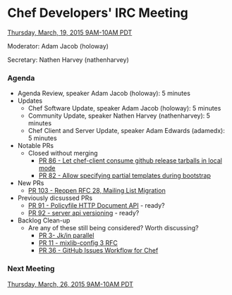 # Chef Developers' IRC Meeting

[Thursday, March, 19, 2015 9AM-10AM PDT](http://www.timeanddate.com/worldclock/fixedtime.html?msg=%23chef-hacking+developers%27+meeting&iso=20150319T12&p1=419&ah=1)

Moderator:  Adam Jacob (holoway)

Secretary:  Nathen Harvey (nathenharvey)

### Agenda
* Agenda Review, speaker Adam Jacob (holoway): 5 minutes
* Updates
  * Chef Software Update, speaker Adam Jacob (holoway): 5 minutes
  * Community Update, speaker Nathen Harvey (nathenharvey): 5 minutes
  * Chef Client and Server Update, speaker Adam Edwards (adamedx): 5 minutes
* Notable PRs
  * Closed without merging
    * [PR 86 - Let chef-client consume github release tarballs in local mode](https://github.com/chef/chef-rfc/pull/86)
    * [PR 82 - Allow specifying partial templates during bootstrap](https://github.com/opscode/chef-rfc/pull/82)
* New PRs
  * [PR 103 - Reopen RFC 28, Mailing List Migration](https://github.com/chef/chef-rfc/pull/103)
* Previously dicsussed PRs
  * [PR 91 - Policyfile HTTP Document API](https://github.com/chef/chef-rfc/pull/91) - ready?
  * [PR 92 - server api versioning](https://github.com/chef/chef-rfc/pull/92) - ready?
* Backlog Clean-up
  * Are any of these still being considered? Worth discussing?
    * [PR 3- Jk/in parallel](https://github.com/chef/chef-rfc/pull/3)
    * [PR 11 - mixlib-config 3 RFC](https://github.com/chef/chef-rfc/pull/11)
    * [PR 36 - GitHub Issues Workflow for Chef](https://github.com/chef/chef-rfc/pull/36)

### Next Meeting

[Thursday, March, 26, 2015 9AM-10AM PDT](http://www.timeanddate.com/worldclock/fixedtime.html?msg=%23chef-hacking+developers%27+meeting&iso=20150326T12&p1=419&ah=1)
